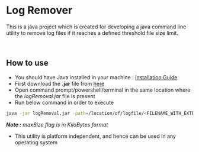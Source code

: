 # Log Remover

This is a java project which is created for developing a java command line utility to remove log files if it reaches a defined threshold file size limit.

<br />

**How to use**
---
- You should have Java installed in your machine : <a href="https://www.javatpoint.com/javafx-how-to-install-java">Installation Guide</a>
- First download the **.jar** file from <a href="https://github.com/shayansaha85/logrem/raw/master/out/artifacts/logRemoval.jar">here</a>
- Open command prompt/powershell/terminal in the same location where the *logRemoval.jar* file is present
- Run below command in order to execute
```bash
java -jar logRemoval.jar -path=/location/of/logfile/<FILENAME_WITH_EXTENSION> -maxSize=5120
```
<i>**Note :** maxSize flag is in KiloBytes format</i>
- This utility is platform independent, and hence can be used in any operating system
